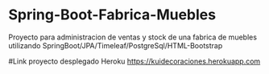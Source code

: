 # Spring-Boot-Fabrica-Muebles
Proyecto para administracion de ventas y stock de una fabrica de muebles utilizando SpringBoot/JPA/Timeleaf/PostgreSql/HTML-Bootstrap

#Link proyecto desplegado Heroku
https://kuidecoraciones.herokuapp.com
